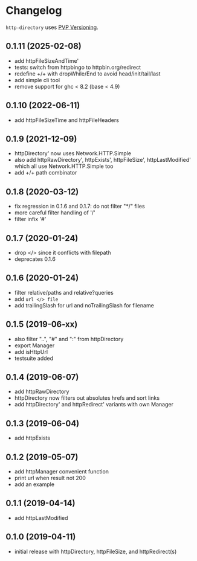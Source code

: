 # Changelog

`http-directory` uses [PVP Versioning](https://pvp.haskell.org).

## 0.1.11 (2025-02-08)
- add httpFileSizeAndTime'
- tests: switch from httpbingo to httpbin.org/redirect
- redefine +/+ with dropWhile/End to avoid head/init/tail/last
- add simple cli tool
- remove support for ghc < 8.2 (base < 4.9)

## 0.1.10 (2022-06-11)
- add httpFileSizeTime and httpFileHeaders

## 0.1.9 (2021-12-09)
- httpDirectory' now uses Network.HTTP.Simple
- also add httpRawDirectory', httpExists', httpFileSize', httpLastModified'
  which all use Network.HTTP.Simple too
- add +/+ path combinator

## 0.1.8 (2020-03-12)
- fix regression in 0.1.6 and 0.1.7: do not filter "*/" files
- more careful filter handling of '/'
- filter infix '#'

## 0.1.7 (2020-01-24)
- drop </> since it conflicts with filepath
- deprecates 0.1.6

## 0.1.6 (2020-01-24)
- filter relative/paths and relative?queries
- add `url </> file`
- add trailingSlash for url and noTrailingSlash for filename

## 0.1.5 (2019-06-xx)
- also filter "..", "#" and ":" from httpDirectory
- export Manager
- add isHttpUrl
- testsuite added

## 0.1.4 (2019-06-07)
- add httpRawDirectory
- httpDirectory now filters out absolutes hrefs and sort links
- add httpDirectory' and httpRedirect' variants with own Manager

## 0.1.3 (2019-06-04)
- add httpExists

## 0.1.2 (2019-05-07)
- add httpManager convenient function
- print url when result not 200
- add an example

## 0.1.1 (2019-04-14)
- add httpLastModified

## 0.1.0 (2019-04-11)
- initial release with httpDirectory, httpFileSize, and httpRedirect(s)
